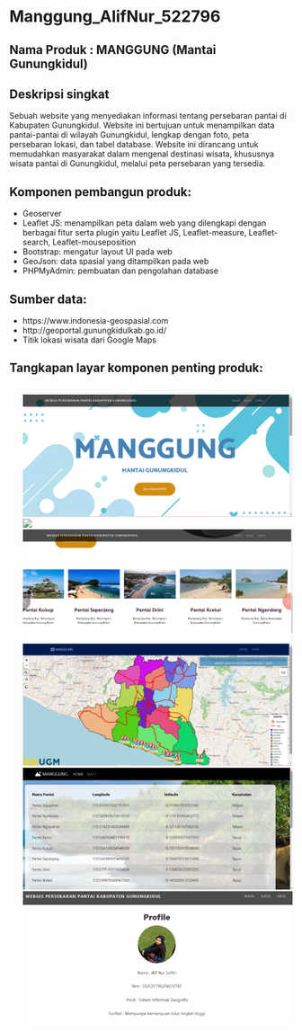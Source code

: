 # Manggung_AlifNur_522796

<h2>Nama Produk : MANGGUNG (Mantai Gunungkidul)</h2>

<h2>Deskripsi singkat</h2>
Sebuah website yang menyediakan informasi tentang persebaran pantai di Kabupaten Gunungkidul. Website ini bertujuan untuk menampilkan data pantai-pantai di wilayah Gunungkidul, lengkap dengan foto, peta persebaran lokasi, dan tabel database.
Website ini dirancang untuk memudahkan masyarakat dalam mengenal destinasi wisata, khususnya wisata pantai di Gunungkidul, melalui peta persebaran yang tersedia.


<h2>Komponen pembangun produk: </h2>
<ul>
<li>Geoserver
</li>
<li>Leaflet JS: menampilkan peta dalam web yang dilengkapi dengan berbagai fitur serta plugin yaitu Leaflet JS, Leaflet-measure, Leaflet-search, Leaflet-mouseposition
</li>
<li>Bootstrap: mengatur layout UI pada web</li>
<li>GeoJson: data spasial yang ditampilkan pada web</li>
<li>PHPMyAdmin: pembuatan dan pengolahan database</li>
</ul>

<h2>Sumber data:</h2>
<ul>
<li> https://www.indonesia-geospasial.com</li>
<li>http://geoportal.gunungkidulkab.go.id/</li>
<li>Titik lokasi wisata dari Google Maps</li>
</ul>

<h2>Tangkapan layar komponen penting produk:</h2>
<ul>
  <br><img src = "Header.png" width = "500"><br>
  <img src = "landing page.png" width = "500"><br>
  <img src = "landing page 2.png" width = "500"><br>
  <img src = "map page.png" width = "500"><br>
  <img src = "database page.png" width = "500"><br>
<img src = "info pembuat.png" width = "500"><br>
</ul>
